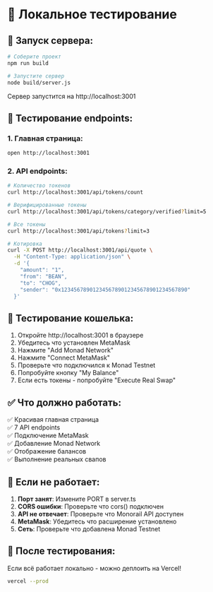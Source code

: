 # 🧪 Локальное тестирование

## 🚀 Запуск сервера:

```bash
# Соберите проект
npm run build

# Запустите сервер
node build/server.js
```

Сервер запустится на http://localhost:3001

## 🔗 Тестирование endpoints:

### 1. Главная страница:
```bash
open http://localhost:3001
```

### 2. API endpoints:
```bash
# Количество токенов
curl http://localhost:3001/api/tokens/count

# Верифицированные токены
curl http://localhost:3001/api/tokens/category/verified?limit=5

# Все токены
curl http://localhost:3001/api/tokens?limit=3

# Котировка
curl -X POST http://localhost:3001/api/quote \
  -H "Content-Type: application/json" \
  -d '{
    "amount": "1",
    "from": "BEAN",
    "to": "CHOG",
    "sender": "0x1234567890123456789012345678901234567890"
  }'
```

## 🦊 Тестирование кошелька:

1. Откройте http://localhost:3001 в браузере
2. Убедитесь что установлен MetaMask
3. Нажмите "Add Monad Network" 
4. Нажмите "Connect MetaMask"
5. Проверьте что подключился к Monad Testnet
6. Попробуйте кнопку "My Balance"
7. Если есть токены - попробуйте "Execute Real Swap"

## ✅ Что должно работать:

✅ Красивая главная страница  
✅ 7 API endpoints  
✅ Подключение MetaMask  
✅ Добавление Monad Network  
✅ Отображение балансов  
✅ Выполнение реальных свапов  

## 🚨 Если не работает:

1. **Порт занят**: Измените PORT в server.ts
2. **CORS ошибки**: Проверьте что cors() подключен
3. **API не отвечает**: Проверьте что Monorail API доступен
4. **MetaMask**: Убедитесь что расширение установлено
5. **Сеть**: Проверьте что добавлена Monad Testnet

## 🎯 После тестирования:

Если всё работает локально - можно деплоить на Vercel!

```bash
vercel --prod
```